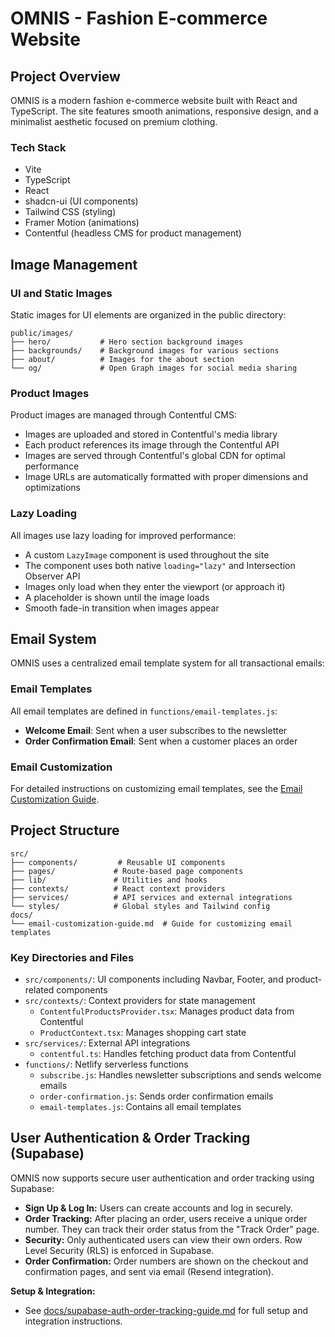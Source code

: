 # OMNIS - Fashion E-commerce Website

## Project Overview

OMNIS is a modern fashion e-commerce website built with React and TypeScript. The site features smooth animations, responsive design, and a minimalist aesthetic focused on premium clothing.

### Tech Stack

- Vite
- TypeScript
- React
- shadcn-ui (UI components)
- Tailwind CSS (styling)
- Framer Motion (animations)
- Contentful (headless CMS for product management)

## Image Management

### UI and Static Images

Static images for UI elements are organized in the public directory:

```
public/images/
├── hero/           # Hero section background images
├── backgrounds/    # Background images for various sections
├── about/          # Images for the about section
└── og/             # Open Graph images for social media sharing
```

### Product Images

Product images are managed through Contentful CMS:

- Images are uploaded and stored in Contentful's media library
- Each product references its image through the Contentful API
- Images are served through Contentful's global CDN for optimal performance
- Image URLs are automatically formatted with proper dimensions and optimizations

### Lazy Loading

All images use lazy loading for improved performance:

- A custom `LazyImage` component is used throughout the site
- The component uses both native `loading="lazy"` and Intersection Observer API
- Images only load when they enter the viewport (or approach it)
- A placeholder is shown until the image loads
- Smooth fade-in transition when images appear

## Email System

OMNIS uses a centralized email template system for all transactional emails:

### Email Templates

All email templates are defined in `functions/email-templates.js`:

- **Welcome Email**: Sent when a user subscribes to the newsletter
- **Order Confirmation Email**: Sent when a customer places an order

### Email Customization

For detailed instructions on customizing email templates, see the [Email Customization Guide](docs/email-customization-guide.md).

## Project Structure

```
src/
├── components/         # Reusable UI components
├── pages/             # Route-based page components
├── lib/               # Utilities and hooks
├── contexts/          # React context providers
├── services/          # API services and external integrations
└── styles/            # Global styles and Tailwind config
docs/
└── email-customization-guide.md  # Guide for customizing email templates
```

### Key Directories and Files

- `src/components/`: UI components including Navbar, Footer, and product-related components
- `src/contexts/`: Context providers for state management
  - `ContentfulProductsProvider.tsx`: Manages product data from Contentful
  - `ProductContext.tsx`: Manages shopping cart state
- `src/services/`: External API integrations
  - `contentful.ts`: Handles fetching product data from Contentful
- `functions/`: Netlify serverless functions
  - `subscribe.js`: Handles newsletter subscriptions and sends welcome emails
  - `order-confirmation.js`: Sends order confirmation emails
  - `email-templates.js`: Contains all email templates

## User Authentication & Order Tracking (Supabase)

OMNIS now supports secure user authentication and order tracking using Supabase:

- **Sign Up & Log In:** Users can create accounts and log in securely.
- **Order Tracking:** After placing an order, users receive a unique order number. They can track their order status from the "Track Order" page.
- **Security:** Only authenticated users can view their own orders. Row Level Security (RLS) is enforced in Supabase.
- **Order Confirmation:** Order numbers are shown on the checkout and confirmation pages, and sent via email (Resend integration).

**Setup & Integration:**
- See [docs/supabase-auth-order-tracking-guide.md](docs/supabase-auth-order-tracking-guide.md) for full setup and integration instructions.